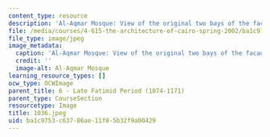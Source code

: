 ```yaml
---
content_type: resource
description: 'Al-Aqmar Mosque: View of the original two bays of the facade.'
file: /media/courses/4-615-the-architecture-of-cairo-spring-2002/ba1c9753c63786ae11f85b32f9a00429_1036.jpeg
file_type: image/jpeg
image_metadata:
  caption: 'Al-Aqmar Mosque: View of the original two bays of the facade.'
  credit: ''
  image-alt: Al-Aqmar Mosque
learning_resource_types: []
ocw_type: OCWImage
parent_title: 6 - Late Fatimid Period (1074-1171)
parent_type: CourseSection
resourcetype: Image
title: 1036.jpeg
uid: ba1c9753-c637-86ae-11f8-5b32f9a00429
---
```

